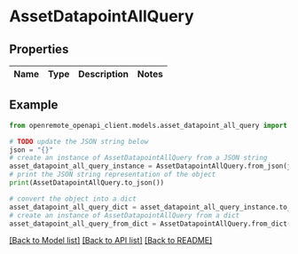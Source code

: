 # AssetDatapointAllQuery


## Properties

Name | Type | Description | Notes
------------ | ------------- | ------------- | -------------

## Example

```python
from openremote_openapi_client.models.asset_datapoint_all_query import AssetDatapointAllQuery

# TODO update the JSON string below
json = "{}"
# create an instance of AssetDatapointAllQuery from a JSON string
asset_datapoint_all_query_instance = AssetDatapointAllQuery.from_json(json)
# print the JSON string representation of the object
print(AssetDatapointAllQuery.to_json())

# convert the object into a dict
asset_datapoint_all_query_dict = asset_datapoint_all_query_instance.to_dict()
# create an instance of AssetDatapointAllQuery from a dict
asset_datapoint_all_query_from_dict = AssetDatapointAllQuery.from_dict(asset_datapoint_all_query_dict)
```
[[Back to Model list]](../README.md#documentation-for-models) [[Back to API list]](../README.md#documentation-for-api-endpoints) [[Back to README]](../README.md)



